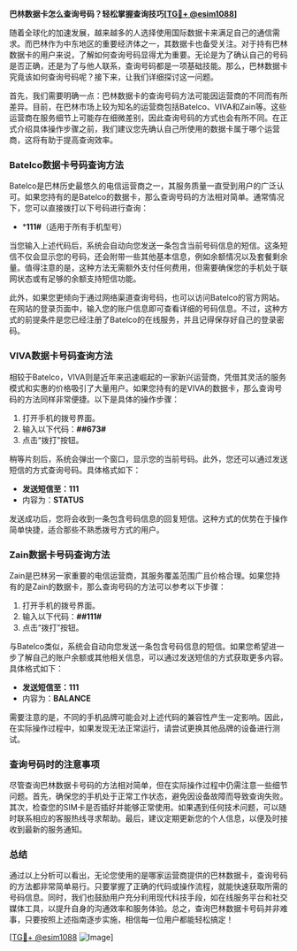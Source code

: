 **巴林数据卡怎么查询号码？轻松掌握查询技巧[[TG💪+ @esim1088](https://t.me/s/esim1088)]**

随着全球化的加速发展，越来越多的人选择使用国际数据卡来满足自己的通信需求。而巴林作为中东地区的重要经济体之一，其数据卡也备受关注。对于持有巴林数据卡的用户来说，了解如何查询号码显得尤为重要。无论是为了确认自己的号码是否正确，还是为了与他人联系，查询号码都是一项基础技能。那么，巴林数据卡究竟该如何查询号码呢？接下来，让我们详细探讨这一问题。

首先，我们需要明确一点：巴林数据卡的查询号码方法可能因运营商的不同而有所差异。目前，在巴林市场上较为知名的运营商包括Batelco、VIVA和Zain等。这些运营商在服务细节上可能存在细微差别，因此查询号码的方式也会有所不同。在正式介绍具体操作步骤之前，我们建议您先确认自己所使用的数据卡属于哪个运营商，这将有助于提高查询效率。

### Batelco数据卡号码查询方法

Batelco是巴林历史最悠久的电信运营商之一，其服务质量一直受到用户的广泛认可。如果您持有的是Batelco的数据卡，那么查询号码的方法相对简单。通常情况下，您可以直接拨打以下号码进行查询：

- ***111#**（适用于所有手机型号）

当您输入上述代码后，系统会自动向您发送一条包含当前号码信息的短信。这条短信不仅会显示您的号码，还会附带一些其他基本信息，例如余额情况以及套餐剩余量。值得注意的是，这种方法无需额外支付任何费用，但需要确保您的手机处于联网状态或有足够的余额支持短信功能。

此外，如果您更倾向于通过网络渠道查询号码，也可以访问Batelco的官方网站。在网站的登录页面中，输入您的账户信息即可查看详细的号码信息。不过，这种方式的前提条件是您已经注册了Batelco的在线服务，并且记得保存好自己的登录密码。

### VIVA数据卡号码查询方法

相较于Batelco，VIVA则是近年来迅速崛起的一家新兴运营商，凭借其灵活的服务模式和实惠的价格吸引了大量用户。如果您持有的是VIVA的数据卡，那么查询号码的方法同样非常便捷。以下是具体的操作步骤：

1. 打开手机的拨号界面。
2. 输入以下代码：**##673#**
3. 点击“拨打”按钮。

稍等片刻后，系统会弹出一个窗口，显示您的当前号码。此外，您还可以通过发送短信的方式查询号码。具体格式如下：

- **发送短信至：111**
- 内容为：**STATUS**

发送成功后，您将会收到一条包含号码信息的回复短信。这种方式的优势在于操作简单快捷，适合那些不熟悉拨号方式的用户。

### Zain数据卡号码查询方法

Zain是巴林另一家重要的电信运营商，其服务覆盖范围广且价格合理。如果您持有的是Zain的数据卡，那么查询号码的方法可以参考以下步骤：

1. 打开手机的拨号界面。
2. 输入以下代码：**##111#**
3. 点击“拨打”按钮。

与Batelco类似，系统会自动向您发送一条包含号码信息的短信。如果您希望进一步了解自己的账户余额或其他相关信息，可以通过发送短信的方式获取更多内容。具体格式如下：

- **发送短信至：111**
- 内容为：**BALANCE**

需要注意的是，不同的手机品牌可能会对上述代码的兼容性产生一定影响。因此，在实际操作过程中，如果发现无法正常运行，请尝试更换其他品牌的设备进行测试。

### 查询号码时的注意事项

尽管查询巴林数据卡号码的方法相对简单，但在实际操作过程中仍需注意一些细节问题。首先，确保您的手机处于正常工作状态，避免因设备故障而导致查询失败。其次，检查您的SIM卡是否插好并能够正常使用。如果遇到任何技术问题，可以随时联系相应的客服热线寻求帮助。最后，建议定期更新您的个人信息，以便及时接收到最新的服务通知。

### 总结

通过以上分析可以看出，无论您使用的是哪家运营商提供的巴林数据卡，查询号码的方法都非常简单易行。只要掌握了正确的代码或操作流程，就能快速获取所需的号码信息。同时，我们也鼓励用户充分利用现代科技手段，如在线服务平台和社交媒体工具，以提升自身的沟通效率和服务体验。总之，查询巴林数据卡号码并非难事，只要按照上述指南逐步实施，相信每一位用户都能轻松搞定！

[[TG💪+ @esim1088](https://t.me/s/esim1088) ![Image](https://i.postimg.cc/4NQfJmqS/Snipaste-2025-05-13-00-14-12.png)]